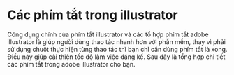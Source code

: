 # Các phím tắt trong illustrator

Công dụng chính của phím tắt illustrator và các tổ hợp phím tắt adobe illustrator là giúp người dùng thao tác nhanh hơn với phần mềm, thay vì phải sử dụng chuột thực hiện từng thao tác thì bạn chỉ cần dùng phím tắt là xong. Điều này giúp cải thiện tốc độ làm việc đáng kể. Sau đây là tổng hợp chi tiết các phím tắt trong adobe illustrator cho bạn.
